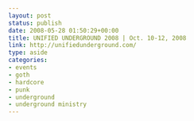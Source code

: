 ```yaml
---
layout: post
status: publish
date: 2008-05-28 01:50:29+00:00
title: UNIFIED UNDERGROUND 2008 | Oct. 10-12, 2008
link: http://unifiedunderground.com/
type: aside
categories:
- events
- goth
- hardcore
- punk
- underground
- underground ministry
---
```

